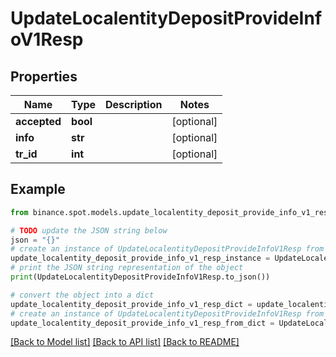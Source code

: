 # UpdateLocalentityDepositProvideInfoV1Resp


## Properties

Name | Type | Description | Notes
------------ | ------------- | ------------- | -------------
**accepted** | **bool** |  | [optional] 
**info** | **str** |  | [optional] 
**tr_id** | **int** |  | [optional] 

## Example

```python
from binance.spot.models.update_localentity_deposit_provide_info_v1_resp import UpdateLocalentityDepositProvideInfoV1Resp

# TODO update the JSON string below
json = "{}"
# create an instance of UpdateLocalentityDepositProvideInfoV1Resp from a JSON string
update_localentity_deposit_provide_info_v1_resp_instance = UpdateLocalentityDepositProvideInfoV1Resp.from_json(json)
# print the JSON string representation of the object
print(UpdateLocalentityDepositProvideInfoV1Resp.to_json())

# convert the object into a dict
update_localentity_deposit_provide_info_v1_resp_dict = update_localentity_deposit_provide_info_v1_resp_instance.to_dict()
# create an instance of UpdateLocalentityDepositProvideInfoV1Resp from a dict
update_localentity_deposit_provide_info_v1_resp_from_dict = UpdateLocalentityDepositProvideInfoV1Resp.from_dict(update_localentity_deposit_provide_info_v1_resp_dict)
```
[[Back to Model list]](../README.md#documentation-for-models) [[Back to API list]](../README.md#documentation-for-api-endpoints) [[Back to README]](../README.md)


